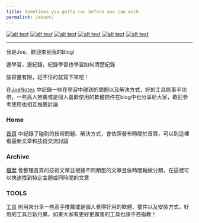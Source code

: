 ```yaml
---
title: Sometimes you gotta run before you can walk
permalink: /about/
---
```


<!-- display the social media buttons in your README -->

[![alt text][1.1]][1] <!--(instagram) -->
[![alt text][2.1]][2] <!--(facebook) -->
[![alt text][3.1]][3] <!--(twitter) -->
[![alt text][4.1]][4] <!--(weibo) -->
[![alt text][5.1]][5] <!--(github) -->
[![alt text][6.1]][6] <!--(medium) -->

<!-- links to social media icons -->
<!-- no need to change these -->

---

我是Joe，歡迎來到我的Blog!

邊學習，邊紀錄，紀錄學習也學習如何清楚紀錄

腦容量有限，記不住的就寫下來吧！

在[JoeNotes](https://joechang0113.github.io/) 中記錄一些在學習中碰到的問題以及解決方式，好的工具能事半功倍，一些高人推薦或是個人喜歡使用的軟體插件在blog中也分享給大家，歡迎參考使用也相互推薦討論

### Home

[首頁](https://joechang0113.github.io/) 中紀錄了碰到的技術問題、解決方式，會依照發布時間於首頁，可以到這裡看最新文章和技術交流討論

### Archive

[檔案](https://joechang0113.github.io/archive/) 會整理首頁的技術文章並根據不同類型的文章且依時間軸做分類，在這裡可以快速找到特定主題或同時間的文章

### TOOLS

[工具](https://joechang0113.github.io/wiki/) 則用來分享一些高手推薦或是個人覺得好用的軟體、插件以及安裝方式，好用的工具日新月異，如果大家有更好更厲害的工具也請不吝指教！

<!-- icons with padding -->

[1.1]: https://i.imgur.com/GmxhYO0.png (instagram icon with padding)
[2.1]: https://i.imgur.com/oFsAcMx.png (facebook icon with padding)
[3.1]: https://i.imgur.com/YCdR3o9.png (twitter icon with padding)
[4.1]: https://i.imgur.com/AYLF0go.png (weibo icon with padding)
[5.1]: https://i.imgur.com/5BWvIrF.png (github icon with padding)
[6.1]: https://i.imgur.com/UA7Oh6z.png (medium icon with padding)

<!-- links to your social media accounts -->
<!-- update these accordingly -->

[1]: https://www.instagram.com/joechang0113
[2]: https://www.facebook.com/joechang0113
[3]: https://twitter.com/joechang0113
[4]: https://weibo.com/7331813538/profile
[5]: https://github.com/joechang0113
[6]: https://medium.com/@joechang0113

<!-- Please don't remove this: Grab your social icons from https://github.com/joechang0113/socialpage -->
